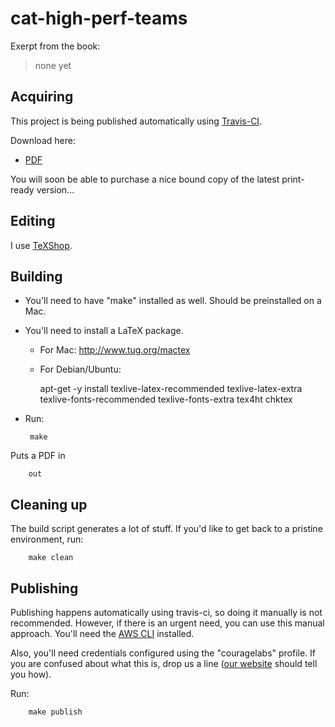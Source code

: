 cat-high-perf-teams
===================

Exerpt from the book:

> none yet

Acquiring
-----------
This project is being published automatically using [Travis-CI](https://travis-ci.org/couragelabs/cat-high-perf-teams).

Download here:

  * [PDF](http://cat-high-perf-teams.s3.amazonaws.com/cat-high-perf-teams.pdf)

You will soon be able to purchase a nice bound copy of the latest print-ready version...


Editing
-------
I use [TeXShop](http://pages.uoregon.edu/koch/texshop/).

Building
--------
 * You'll need to have "make" installed as well. Should be preinstalled on a Mac.
 * You'll need to install a LaTeX package. 
   * For Mac: http://www.tug.org/mactex
   * For Debian/Ubuntu:

        apt-get -y install texlive-latex-recommended texlive-latex-extra texlive-fonts-recommended texlive-fonts-extra tex4ht chktex

 * Run:

        make

Puts a PDF in

        out

Cleaning up
-----------
The build script generates a lot of stuff. If you'd like to get back to
a pristine environment, run:

        make clean

Publishing
----------
Publishing happens automatically using travis-ci, so doing it manually is not recommended.
However, if there is an urgent need, you can use this manual approach.
You'll need the [AWS CLI](http://docs.aws.amazon.com/cli/latest/userguide/cli-chap-welcome.html) 
installed.

Also, you'll need credentials configured using the "couragelabs" profile. If you are confused about
what this is, drop us a line ([our website](http://www.couragelabs.com) should tell you how).

Run:

        make publish
